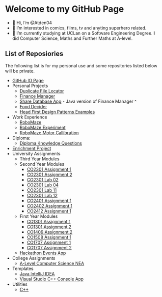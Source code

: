 Welcome to my GitHub Page
=========================
- 👋 Hi, I’m @Atden04
- 👀 I’m interested in comics, films, tv and anyting superhero related.
- 🌱 I’m currently studying at UCLan on a Software Engineering Degree.
I did Computer Science, Maths and Further Maths at A-level.

<!---
Atden04/Atden04 is a ✨ special ✨ repository because its `README.md` (this file) appears on your GitHub profile.
You can click the Preview link to take a look at your changes.
--->
List of Reposiories
-------------------
The following list is for my personal use and some repositories listed below will be private.
* [GitHub IO Page](https://github.com/Atden04/atden04.github.io)
* Personal Projects
  * [Duplicate File Locator](https://github.com/Atden04/duplicate-file-locator)
  * [Finance Manager](https://github.com/Atden04/finance-manager)
  * [Share Database App](https://github.com/Atden04/ShareDatabaseApp) - Java version of Finance Manager ^
  * [Food Decider](https://github.com/Atden04/Food-Decider)
  * [Head First Design Patterns Examples](https://github.com/Atden04/Head-First-Design-Patterns)
* Work Experience
  * [RoboMaze](https://github.com/Atden04/robomaze)
  * [RoboMaze Experiment](https://github.com/Atden04/MoveMotorExperiment)
  * [RoboMaze Motor Callibration](https://github.com/Atden04/micromouse_callibrator)
* Diploma:
  * [Diploma Knowledge Questions](https://github.com/Atden04/Diploma-KQs)
* [Enrichment Project](https://github.com/Atden04/Enrichment-Project)
* University Assignments
  * Third Year Modules
  * Second Year Modules
    * [CO2301 Assignment 1](https://github.com/Atden04/CO2301_Assignment_1)
    * [CO2301 Assignment 2](https://github.com/Atden04/CO2301_Assignment_2)
    * [CO2301 Lab 02](https://github.com/Atden04/co2301_lab2)
    * [CO2301 Lab 04](https://github.com/Atden04/co2301_lab4)
    * [CO2301 Lab 11](https://github.com/Atden04/co2301_lab11)
    * [CO2301 Lab 12](https://github.com/Atden04/co2301_lab12)
    * [CO2401 Assignment 1](https://github.com/Atden04/CO2401_Assignment_1)
    * [CO2402 Assignment 1](https://github.com/Atden04/CO2402_Assignment_1)
    * [CO2412 Assignment 1](https://github.com/Atden04/CO2412_Assignment_1)
  * First Year Modules
    * [CO1301 Assignment 1](https://github.com/Atden04/CO1301_Assignment_1)
    * [CO1301 Assignment 2](https://github.com/Atden04/CO1301_Assignment_2)
    * [CO1409 Assignment 2](https://github.com/Atden04/CO1409-Coursework-2)
    * [CO1508 Assignment 1](https://github.com/Atden04/CO1508-Coursework1)
    * [CO1707 Assignment 1](https://github.com/Atden04/CO1707_Assignment_1)
    * [CO1707 Assignment 2](https://github.com/Atden04/CO1707_Assignment_2)
  * [Hackathon Events App](https://github.com/Atden04/UCLanHackathonEventsApp)
* College Assignments
  * [A-Level Computer Science NEA](https://github.com/Atden04/A-LevelNEA)
* Templates
  * [Java IntelliJ IDEA](https://github.com/Atden04/java_experimentation)
  * [Visual Studio C++ Console App](https://github.com/Atden04/Cplusplus-Console-Template)
* Utilities
  * [C++](https://github.com/Atden04/myUtilities)

